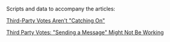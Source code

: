 Scripts and data to accompany the articles:

[Third-Party Votes Aren't "Catching On"](https://medium.com/@capwriting/third-party-votes-arent-catching-on-cd669c18ac35)

[Third Party Votes: "Sending a Message" Might Not Be Working](https://medium.com/@capwriting/third-party-votes-sending-a-message-might-not-be-working-d989e648bcb)